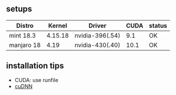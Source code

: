 ## setups

|   Distro    |      Kernel      |      Driver        | CUDA  |  status  |
| ----------- | ---------------- | ------------------ | ----- | -------- |
| mint 18.3   | 4.15.18          | nvidia-396(.54)    | 9.1   | OK       |
| manjaro 18  | 4.19             | nvidia-430(.40)    | 10.1  | OK       |

## installation tips
- CUDA: use runfile
- [cuDNN](http://docs.nvidia.com/deeplearning/sdk/cudnn-install/index.html#installlinux-tar)

